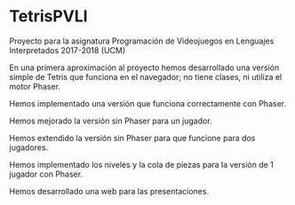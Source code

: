 # TetrisPVLI
Proyecto para la asignatura Programación de Videojuegos en Lenguajes Interpretados 2017-2018 (UCM)

En una primera aproximación al proyecto hemos desarrollado una versión simple de Tetris que funciona en el navegador; no tiene clases, ni utiliza el motor Phaser.

Hemos implementado una versión que funciona correctamente con Phaser.

Hemos mejorado la versión sin Phaser para un jugador.

Hemos extendido la versión sin Phaser para que funcione para dos jugadores.

Hemos implementado los niveles y la cola de piezas para la versión de 1 jugador con Phaser.

Hemos desarrollado una web para las presentaciones.
